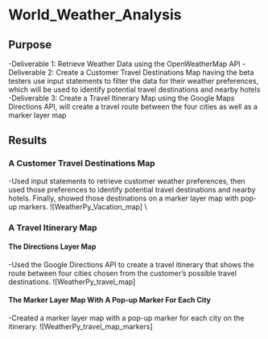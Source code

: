 # World_Weather_Analysis
## Purpose
-Deliverable 1: Retrieve Weather Data using the OpenWeatherMap API
-Deliverable 2: Create a Customer Travel Destinations Map having the beta testers use input statements to filter the data for their weather preferences, which will be used to identify potential travel destinations and nearby hotels
-Deliverable 3: Create a Travel Itinerary Map using the Google Maps Directions API, will create a travel route between the four cities as well as a marker layer map
## Results
### A Customer Travel Destinations Map
-Used input statements to retrieve customer weather preferences, then used those preferences to identify potential travel destinations and nearby hotels. Finally, showed those destinations on a marker layer map with pop-up markers.
![WeatherPy_Vacation_map]
\
### A Travel Itinerary Map
#### The Directions Layer Map 
-Used the Google Directions API to create a travel itinerary that shows the route between four cities chosen from the customer’s possible travel destinations. 
![WeatherPy_travel_map]
#### The Marker Layer Map With A Pop-up Marker For Each City
-Created a marker layer map with a pop-up marker for each city on the itinerary.
![WeatherPy_travel_map_markers]
